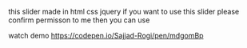 this slider made in html css jquery
if you want to use this slider please confirm permisson to me then you can use

watch demo
https://codepen.io/Sajjad-Rogi/pen/mdgomBp
